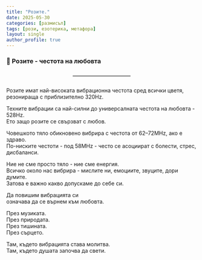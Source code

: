 ```yaml
---
title: "Розите."
date: 2025-05-30
categories: [размисъл]
tags: [рози, езотерика, метафора]
layout: single
author_profile: true
---
```

### 🌹 Розите - честота на любовта
<hr style="width: 30%; margin: 2em auto; border: 1px solid #ccc;">

<div class="poem">

Розите имат най-високата вибрационна честота сред всички цветя,  
резонираща с приблизително 320Hz.  

Техните вибрации са най-силни до универсалната честота на любовта - 528Hz.  
Ето защо розите се свързват с любов.  

Човешкото тяло обикновено вибрира с честота от 62–72MHz, ако е здраво.  
По-ниските честоти - под 58MHz - често се асоциират с болести, стрес, дисбаланси.  

Ние не сме просто тяло - ние сме енергия.  
Всичко около нас вибрира - мислите ни, емоциите, звуците, дори думите.  
Затова е важно какво допускаме до себе си.  

Да повишим вибрацията си  
означава да се върнем към любовта.  

През музиката.  
През природата.  
През тишината.  
През сърцето.  

Там, където вибрацията става молитва.  
Там, където душата започва да свети.

</div>
